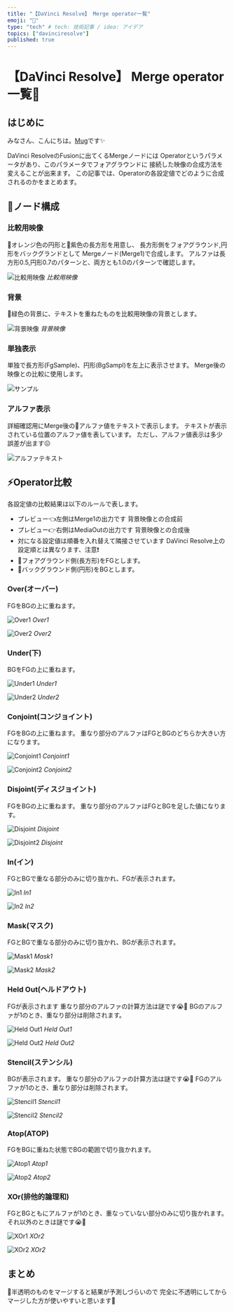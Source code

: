 ```yaml
---
title: "【DaVinci Resolve】 Merge operator一覧"
emoji: "🏫"
type: "tech" # tech: 技術記事 / idea: アイデア
topics: ["davinciresolve"]
published: true
---
```


# 【DaVinci Resolve】 Merge operator一覧📝

## はじめに

みなさん、こんにちは。[Mug](https://www.youtube.com/@MugLabVideoEditing)です✨

DaVinci ResolveのFusionに出てくるMergeノードには
Operatorというパラメータがあり、このパラメータでフォアグラウンドに
接続した映像の合成方法を変えることが出来ます。
この記事では、Operatorの各設定値でどのように合成されるのかをまとめます。


## 📢ノード構成

### 比較用映像

🍊オレンジ色の円形と🍆紫色の長方形を用意し、
長方形側をフォアグラウンド,円形をバックグランドとして
Mergeノード(Merge1)で合成します。
アルファは長方形0.5,円形0.7のパターンと、両方とも1.0のパターンで確認します。

![比較用映像](/images/articles/merge-operator/test-target.png)
*比較用映像*


### 背景

🥦緑色の背景に、テキストを重ねたものを比較用映像の背景とします。

![背景映像](/images/articles/merge-operator/background.png)
*背景映像*

### 単独表示

単独で長方形(FgSample)、円形(BgSampl)を左上に表示させます。
Merge後の映像との比較に使用します。

![サンプル](/images/articles/merge-operator/sample.png)

### アルファ表示

詳細確認用にMerge後の👻アルファ値をテキストで表示します。
テキストが表示されている位置のアルファ値を表しています。
ただし、アルファ値表示は多少誤差が出ます😖

![アルファテキスト](/images/articles/merge-operator/alpha-text.png)

## ⚡️Operator比較

各設定値の比較結果は以下のルールで表します。

* プレビュー👈左側はMerge1の出力です
  背景映像との合成前
* プレビュー👉右側はMediaOutの出力です
  背景映像との合成後
* 対になる設定値は順番を入れ替えて隣接させています
  DaVinci Resolve上の設定順とは異なります、注意❗️
* 🍆フォアグラウンド側(長方形)をFGとします。
* 🍊バックグラウンド側(円形)をBGとします。


### Over(オーバー)

FGをBGの上に重ねます。

![Over1](/images/articles/merge-operator/over.png)
*Over1*

![Over2](/images/articles/merge-operator/over2.png)
*Over2*

### Under(下)

BGをFGの上に重ねます。

![Under1](/images/articles/merge-operator/under.png)
*Under1*

![Under2](/images/articles/merge-operator/under2.png)
*Under2*

### Conjoint(コンジョイント)

FGをBGの上に重ねます。
重なり部分のアルファはFGとBGのどちらか大きい方になります。

![Conjoint1](/images/articles/merge-operator/conjoint.png)
*Conjoint1*

![Conjoint2](/images/articles/merge-operator/conjoint2.png)
*Conjoint2*

### Disjoint(ディスジョイント)

FGをBGの上に重ねます。
重なり部分のアルファはFGとBGを足した値になります。

![Disjoint](/images/articles/merge-operator/disjoint.png)
*Disjoint*

![Disjoint2](/images/articles/merge-operator/disjoint2.png)
*Disjoint*

### In(イン)

FGとBGで重なる部分のみに切り抜かれ、FGが表示されます。

![In1](/images/articles/merge-operator/in.png)
*In1*

![In2](/images/articles/merge-operator/in2.png)
*In2*

### Mask(マスク)

FGとBGで重なる部分のみに切り抜かれ、BGが表示されます。

![Mask1](/images/articles/merge-operator/mask.png)
*Mask1*

![Mask2](/images/articles/merge-operator/mask2.png)
*Mask2*

### Held Out(ヘルドアウト)

FGが表示されます
重なり部分のアルファの計算方法は謎です😭🙏
BGのアルファが1のとき、重なり部分は削除されます。

![Held Out1](/images/articles/merge-operator/held-out.png)
*Held Out1*

![Held Out2](/images/articles/merge-operator/held-out2.png)
*Held Out2*

### Stencil(ステンシル)

BGが表示されます。
重なり部分のアルファの計算方法は謎です😭🙏
FGのアルファが1のとき、重なり部分は削除されます。

![Stencil1](/images/articles/merge-operator/stencil.png)
*Stencil1*

![Stencil2](/images/articles/merge-operator/stencil2.png)
*Stencil2*

### Atop(ATOP)

FGをBGに重ねた状態でBGの範囲で切り抜かれます。

![Atop1](/images/articles/merge-operator/atop.png)
*Atop1*

![Atop2](/images/articles/merge-operator/atop2.png)
*Atop2*


### XOr(排他的論理和)

FGとBGともにアルファが1のとき、重なっていない部分のみに切り抜かれます。
それ以外のときは謎です😭🙏

![XOr1](/images/articles/merge-operator/xor.png)
*XOr2*

![XOr2](/images/articles/merge-operator/xor2.png)
*XOr2*


## まとめ

👻半透明のものをマージすると結果が予測しづらいので
完全に不透明にしてからマージした方が使いやすいと思います🐼
